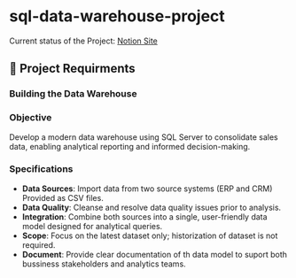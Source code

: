 # sql-data-warehouse-project

Current status of the Project: [Notion Site](https://caring-spring-d35.notion.site/Data-Warehouse-Project-1be7e49617ae8023945df16881395742)

## 🚀 Project Requirments
### Building the Data Warehouse

### Objective
Develop a modern data warehouse using SQL Server to consolidate sales data, enabling analytical reporting and informed decision-making.

### Specifications
- **Data Sources**: Import data from two source systems (ERP and CRM) Provided as CSV files.
- **Data Quality**: Cleanse and resolve data quality issues prior to analysis.
- **Integration**: Combine both sources into a single, user-friendly data model designed for analytical queries.
- **Scope**: Focus on the latest dataset only; historization of dataset is not required.
- **Document**: Provide clear documentation of th data model to suport both bussiness stakeholders and analytics teams. 
